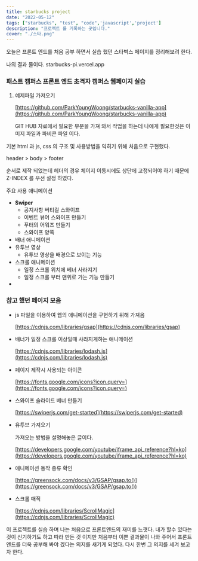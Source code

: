 ```yaml
---
title: starbucks project
date: "2022-05-12"
tags: ["starbucks", "test", "code",'javascript','project']
description: "프로젝트 를 기록하는 곳입니다."
cover: "./스타.png"
---
```


오늘은 프론트 엔드를 처음 공부 하면서 실습 했던 스타벅스 페이지를 정리해보려 한다.

나의 결과 물이다. 
starbucks-pi.vercel.app

### 패스트 캠퍼스 프론트 엔드 초격자 캠퍼스 웹페이지 실습

1. 예제파일 가져오기
    
    [https://github.com/ParkYoungWoong/starbucks-vanilla-app](https://github.com/ParkYoungWoong/starbucks-vanilla-app)
    
    GIT HUB 자료에서 필요한 부분을 가져 와서 작업을 하는데 나에게 필요한것은 이미지 파일과 파비콘 파일 이다.
    

기본 html 과 js, css 의 구조 및 사용방법을 익히기 위해 처음으로 구현했다.

header > body > footer

순서로 제작 되었는데 헤더의 경우 체이지 이동시에도 상단에 고정되어야 하기 때문에 Z-INDEX 를 우선 설정 하였다.

주요 사용 애니메이션

- ****Swiper****
    - 공지사항 버티컬 스와이프
    - 이벤트 뷰어 스와이프 만들기
    - 푸터의 어워즈 만들기
    - 스와이프 양쪽
- 배너 애니메이션
- 유투브 영상
    - 유투브 영상을 배경으로 보이는 기능
- 스크롤 애니메이션
    - 일정 스크롤 위치에 베너 사라지기
    - 일정 스크롤 부터 맨위로 가는 기능 만들기
- 

### **참고 했던 페이지 모음**

- js 파일을 이용하여 웹의 애니메이션을 구현하기 위해 가져옴
    
     [https://cdnjs.com/libraries/gsap](https://cdnjs.com/libraries/gsap)
    
- 배너가 일정 스크롤 이상일때 사라지게하는 애니메이션
    
     [https://cdnjs.com/libraries/lodash.js](https://cdnjs.com/libraries/lodash.js)
    
- 페이지 제작시 사용되는 아이콘
    
     [https://fonts.google.com/icons?icon.query=](https://fonts.google.com/icons?icon.query=)
    
- 스와이프 슬라이드 베너 만들기
    
    [https://swiperjs.com/get-started](https://swiperjs.com/get-started)
    
- 유투브 가져오기
    
    가져오는 방법을 설명해놓은 글이다.
    
    [https://developers.google.com/youtube/iframe_api_reference?hl=ko](https://developers.google.com/youtube/iframe_api_reference?hl=ko)
    
- 애니메이션 동작 종류 확인
    
    [https://greensock.com/docs/v3/GSAP/gsap.to()](https://greensock.com/docs/v3/GSAP/gsap.to())
    
- 스크롤 매직
    
    [https://cdnjs.com/libraries/ScrollMagic](https://cdnjs.com/libraries/ScrollMagic)


이 프로젝트를 실습 하며  나는 처음으로 프론트엔드의 재미를 느꼇다.
내가 할수 있다는 것이 신기하기도 하고 따라 만든 것 이지만 처음부터 이쁜 결과물이 나와 주어서
<bt />
프론트엔드를 더욱 공부해 봐야 겠다는 의지를 새기게 되었다.
다시 한번 그 의지를 세겨 보고자 한다.